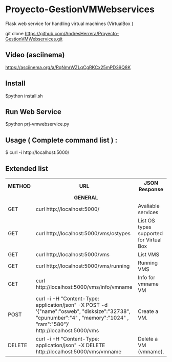 # Proyecto-GestionVMWebservices
Flask web service for handling virtual machines (VirtualBox )

git clone https://github.com/AndresHerrera/Proyecto-GestionVMWebservices.git

## Video (asciinema)

https://asciinema.org/a/RqNmrWZLqCgRKCx25mPD39Q8K

## Install

$python install.sh

## Run Web Service

$python prj-vmwebservice.py

## Usage  ( Complete command list ) :

$ curl -i http://localhost:5000/

## Extended list

<table style='width:100%'><tr><th>METHOD</th><th>URL</th><th>JSON Response</th></tr><tr><td colspan=3 align=center><b>GENERAL</b></td></tr><tr><td>GET</td><td>curl http://localhost:5000/</td><td>Avaliable services</td></tr><tr><td>GET</td><td>curl http://localhost:5000/vms/ostypes</td><td>List OS types supported for Virtual Box</td></tr><tr><td>GET</td><td>curl http://localhost:5000/vms</td><td>List VMS</td></tr><tr><td>GET</td><td>curl http://localhost:5000/vms/running</td><td>Running VMS</td></tr><tr><td>GET</td><td>curl http://localhost:5000/vms/info/vmname</td><td>Info for vmname VM</td></tr><tr><td>POST</td><td>curl -i -H "Content-Type: application/json" -X POST -d '{"name":"osweb", "disksize":"32738",  "cpunumber":"4" ,  "memory":"1024"   ,  "ram":"580"}' http://localhost:5000/vms	</td><td>Create a VM.</td></tr><tr><td>DELETE</td><td>curl -i -H "Content-Type: application/json" -X DELETE http://localhost:5000/vms/vmname</td><td>Delete a VM (vmname).</td></tr></table>


